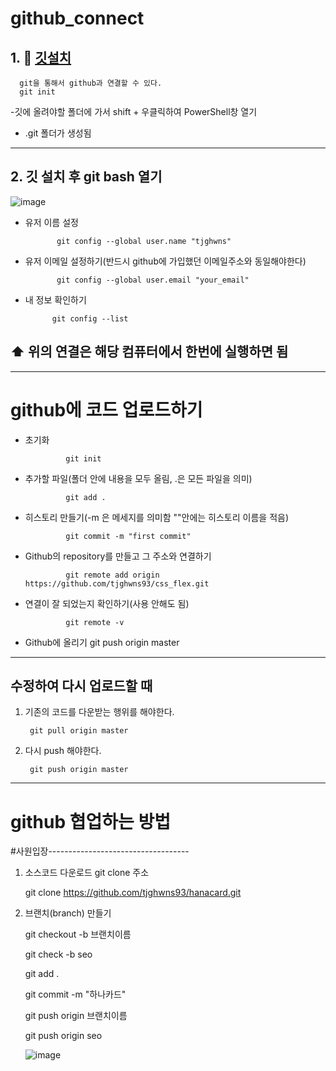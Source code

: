 # github_connect

## 1. 🛀 [깃설치](https://git-scm.com/download/win)

      git을 통해서 github과 연결할 수 있다.
      git init

-깃에 올려야할 폴더에 가서 shift + 우클릭하여 PowerShell창 열기




- .git 폴더가 생성됨
------------------
## 2. 깃 설치 후 git bash 열기

![image](https://user-images.githubusercontent.com/129016977/235418160-2616dd0e-8e32-45ea-9a25-5dd6a81cf03f.png)

* 유저 이름 설정

             git config --global user.name "tjghwns"

* 유저 이메일 설정하기(반드시 github에 가입했던 이메일주소와 동일해야한다)

             git config --global user.email "your_email"
             
* 내 정보 확인하기

            git config --list



## ⬆️ 위의 연결은 해당 컴퓨터에서 한번에 실행하면 됨
-------------------------

# github에 코드 업로드하기

   * 초기화
   
                  git init
   
   * 추가할 파일(폴더 안에 내용을 모두 올림, .은 모든 파일을 의미)
   
                  git add .
                  
   * 히스토리 만들기(-m 은 메세지를 의미함 ""안에는 히스토리 이름을 적음)
   
                  git commit -m "first commit"
      
   * Github의 repository를 만들고 그 주소와 연결하기
   
                  git remote add origin https://github.com/tjghwns93/css_flex.git

   * 연결이 잘 되었는지 확인하기(사용 안해도 됨)

                  git remote -v
                  
   * Github에 올리기
                  git push origin master

----------------------------------
## 수정하여 다시 업로드할 때 

1. 기존의 코드를 다운받는 행위를 해야한다.

        git pull origin master
        
2. 다시 push 해야한다.

        git push origin master 
        
        
----------------------------------------------------
# github 협업하는 방법

#사원입장-----------------------------------
1. 소스코드 다운로드
   git clone 주소
   
   git clone https://github.com/tjghwns93/hanacard.git
   
2. 브랜치(branch) 만들기

   git checkout -b 브랜치이름
   
   git check -b seo
   
   git add .
   
   git commit -m "하나카드"
   
   git push origin 브랜치이름
   
   git push origin seo
   
   ![image](https://github.com/tjghwns93/github_connect/assets/129016977/33a6c7b4-8a5d-4cfa-b5a1-66734fd382f1)

